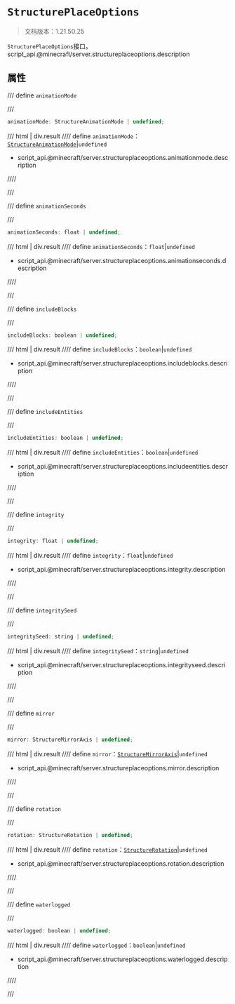 # `StructurePlaceOptions`

> 文档版本：1.21.50.25

`StructurePlaceOptions`接口。script_api.@minecraft/server.structureplaceoptions.description

## 属性

/// define
`animationMode`


///

```js
animationMode: StructureAnimationMode | undefined;
```

/// html | div.result
//// define
`animationMode`：[`StructureAnimationMode`](./structureanimationmode.md)|`undefined`

- script_api.@minecraft/server.structureplaceoptions.animationmode.description


////

///


/// define
`animationSeconds`


///

```js
animationSeconds: float | undefined;
```

/// html | div.result
//// define
`animationSeconds`：`float`|`undefined`

- script_api.@minecraft/server.structureplaceoptions.animationseconds.description


////

///


/// define
`includeBlocks`


///

```js
includeBlocks: boolean | undefined;
```

/// html | div.result
//// define
`includeBlocks`：`boolean`|`undefined`

- script_api.@minecraft/server.structureplaceoptions.includeblocks.description


////

///


/// define
`includeEntities`


///

```js
includeEntities: boolean | undefined;
```

/// html | div.result
//// define
`includeEntities`：`boolean`|`undefined`

- script_api.@minecraft/server.structureplaceoptions.includeentities.description


////

///


/// define
`integrity`


///

```js
integrity: float | undefined;
```

/// html | div.result
//// define
`integrity`：`float`|`undefined`

- script_api.@minecraft/server.structureplaceoptions.integrity.description


////

///


/// define
`integritySeed`


///

```js
integritySeed: string | undefined;
```

/// html | div.result
//// define
`integritySeed`：`string`|`undefined`

- script_api.@minecraft/server.structureplaceoptions.integrityseed.description


////

///


/// define
`mirror`


///

```js
mirror: StructureMirrorAxis | undefined;
```

/// html | div.result
//// define
`mirror`：[`StructureMirrorAxis`](./structuremirroraxis.md)|`undefined`

- script_api.@minecraft/server.structureplaceoptions.mirror.description


////

///


/// define
`rotation`


///

```js
rotation: StructureRotation | undefined;
```

/// html | div.result
//// define
`rotation`：[`StructureRotation`](./structurerotation.md)|`undefined`

- script_api.@minecraft/server.structureplaceoptions.rotation.description


////

///


/// define
`waterlogged`


///

```js
waterlogged: boolean | undefined;
```

/// html | div.result
//// define
`waterlogged`：`boolean`|`undefined`

- script_api.@minecraft/server.structureplaceoptions.waterlogged.description


////

///

